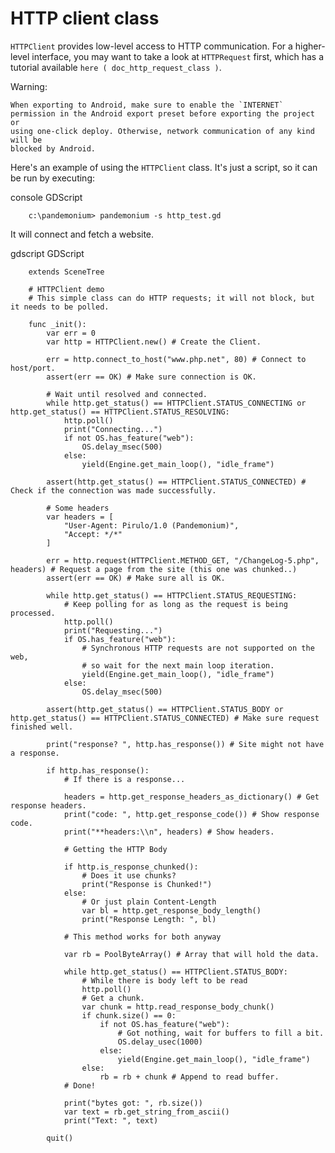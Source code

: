 

HTTP client class
=================

`HTTPClient` provides low-level access to HTTP communication.
For a higher-level interface, you may want to take a look at `HTTPRequest` first,
which has a tutorial available `here ( doc_http_request_class )`.

Warning:


    When exporting to Android, make sure to enable the `INTERNET`
    permission in the Android export preset before exporting the project or
    using one-click deploy. Otherwise, network communication of any kind will be
    blocked by Android.

Here's an example of using the `HTTPClient`
class. It's just a script, so it can be run by executing:

console GDScript

```
    c:\pandemonium> pandemonium -s http_test.gd
```


It will connect and fetch a website.

gdscript GDScript

```
    extends SceneTree

    # HTTPClient demo
    # This simple class can do HTTP requests; it will not block, but it needs to be polled.

    func _init():
        var err = 0
        var http = HTTPClient.new() # Create the Client.

        err = http.connect_to_host("www.php.net", 80) # Connect to host/port.
        assert(err == OK) # Make sure connection is OK.

        # Wait until resolved and connected.
        while http.get_status() == HTTPClient.STATUS_CONNECTING or http.get_status() == HTTPClient.STATUS_RESOLVING:
            http.poll()
            print("Connecting...")
            if not OS.has_feature("web"):
                OS.delay_msec(500)
            else:
                yield(Engine.get_main_loop(), "idle_frame")

        assert(http.get_status() == HTTPClient.STATUS_CONNECTED) # Check if the connection was made successfully.

        # Some headers
        var headers = [
            "User-Agent: Pirulo/1.0 (Pandemonium)",
            "Accept: */*"
        ]

        err = http.request(HTTPClient.METHOD_GET, "/ChangeLog-5.php", headers) # Request a page from the site (this one was chunked..)
        assert(err == OK) # Make sure all is OK.

        while http.get_status() == HTTPClient.STATUS_REQUESTING:
            # Keep polling for as long as the request is being processed.
            http.poll()
            print("Requesting...")
            if OS.has_feature("web"):
                # Synchronous HTTP requests are not supported on the web,
                # so wait for the next main loop iteration.
                yield(Engine.get_main_loop(), "idle_frame")
            else:
                OS.delay_msec(500)

        assert(http.get_status() == HTTPClient.STATUS_BODY or http.get_status() == HTTPClient.STATUS_CONNECTED) # Make sure request finished well.

        print("response? ", http.has_response()) # Site might not have a response.

        if http.has_response():
            # If there is a response...

            headers = http.get_response_headers_as_dictionary() # Get response headers.
            print("code: ", http.get_response_code()) # Show response code.
            print("**headers:\\n", headers) # Show headers.

            # Getting the HTTP Body

            if http.is_response_chunked():
                # Does it use chunks?
                print("Response is Chunked!")
            else:
                # Or just plain Content-Length
                var bl = http.get_response_body_length()
                print("Response Length: ", bl)

            # This method works for both anyway

            var rb = PoolByteArray() # Array that will hold the data.

            while http.get_status() == HTTPClient.STATUS_BODY:
                # While there is body left to be read
                http.poll()
                # Get a chunk.
                var chunk = http.read_response_body_chunk()
                if chunk.size() == 0:
                    if not OS.has_feature("web"):
                        # Got nothing, wait for buffers to fill a bit.
                        OS.delay_usec(1000)
                    else:
                        yield(Engine.get_main_loop(), "idle_frame")
                else:
                    rb = rb + chunk # Append to read buffer.
            # Done!

            print("bytes got: ", rb.size())
            var text = rb.get_string_from_ascii()
            print("Text: ", text)

        quit()
```
